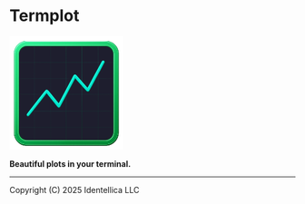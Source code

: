 # Termplot

<img src="raw-icons/termplot-2.png" width="200" height="200" alt="termplot logo">

**Beautiful plots in your terminal.**

---

Copyright (C) 2025 Identellica LLC
